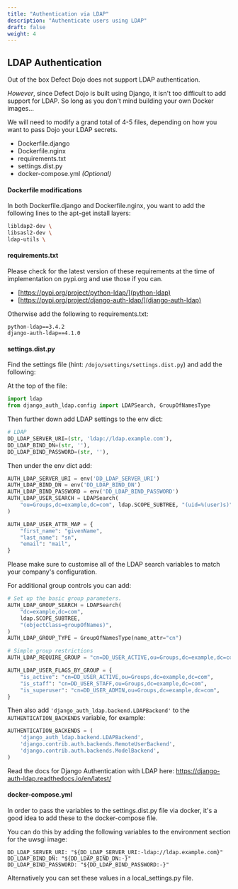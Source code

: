 ```yaml
---
title: "Authentication via LDAP"
description: "Authenticate users using LDAP"
draft: false
weight: 4
---
```


## LDAP Authentication

Out of the box Defect Dojo does not support LDAP authentication.

*However*, since Defect Dojo is built using Django, it isn't too difficult to add support for LDAP.
So long as you don't mind building your own Docker images...

We will need to modify a grand total of 4-5 files, depending on how you want to pass Dojo your LDAP secrets.

 - Dockerfile.django
 - Dockerfile.nginx
 - requirements.txt
 - settings.dist.py
 - docker-compose.yml *(Optional)*


#### Dockerfile modifications

In both Dockerfile.django and Dockerfile.nginx, you want to add the following lines to the apt-get install layers:

```bash
libldap2-dev \
libsasl2-dev \
ldap-utils \
```


#### requirements.txt

Please check for the latest version of these requirements at the time of implementation on pypi.org and use those if you can.

- [https://pypi.org/project/python-ldap/](python-ldap)
- [https://pypi.org/project/django-auth-ldap/](django-auth-ldap)

Otherwise add the following to requirements.txt:

```
python-ldap==3.4.2
django-auth-ldap==4.1.0
```


#### settings.dist.py

Find the settings file (hint: `/dojo/settings/settings.dist.py`) and add the following:

At the top of the file:
```python
import ldap
from django_auth_ldap.config import LDAPSearch, GroupOfNamesType
```

Then further down add LDAP settings to the env dict:
```python
# LDAP
DD_LDAP_SERVER_URI=(str, 'ldap://ldap.example.com'),
DD_LDAP_BIND_DN=(str, ''),
DD_LDAP_BIND_PASSWORD=(str, ''),
```

Then under the env dict add:
```python
AUTH_LDAP_SERVER_URI = env('DD_LDAP_SERVER_URI')
AUTH_LDAP_BIND_DN = env('DD_LDAP_BIND_DN')
AUTH_LDAP_BIND_PASSWORD = env('DD_LDAP_BIND_PASSWORD')
AUTH_LDAP_USER_SEARCH = LDAPSearch(
    "ou=Groups,dc=example,dc=com", ldap.SCOPE_SUBTREE, "(uid=%(user)s)"
)

AUTH_LDAP_USER_ATTR_MAP = {
    "first_name": "givenName",
    "last_name": "sn",
    "email": "mail",
}
```
Please make sure to customise all of the LDAP search variables to match your company's configuration.


For additional group controls you can add:
```python
# Set up the basic group parameters.
AUTH_LDAP_GROUP_SEARCH = LDAPSearch(
    "dc=example,dc=com",
    ldap.SCOPE_SUBTREE,
    "(objectClass=groupOfNames)",
)
AUTH_LDAP_GROUP_TYPE = GroupOfNamesType(name_attr="cn")

# Simple group restrictions
AUTH_LDAP_REQUIRE_GROUP = "cn=DD_USER_ACTIVE,ou=Groups,dc=example,dc=com"

AUTH_LDAP_USER_FLAGS_BY_GROUP = {
    "is_active": "cn=DD_USER_ACTIVE,ou=Groups,dc=example,dc=com",
    "is_staff": "cn=DD_USER_STAFF,ou=Groups,dc=example,dc=com",
    "is_superuser": "cn=DD_USER_ADMIN,ou=Groups,dc=example,dc=com",
}
```

Then also add `'django_auth_ldap.backend.LDAPBackend'` to the `AUTHENTICATION_BACKENDS` variable, for example:
```python
AUTHENTICATION_BACKENDS = (
    'django_auth_ldap.backend.LDAPBackend',
    'django.contrib.auth.backends.RemoteUserBackend',
    'django.contrib.auth.backends.ModelBackend',
)
```

Read the docs for Django Authentication with LDAP here: https://django-auth-ldap.readthedocs.io/en/latest/

#### docker-compose.yml

In order to pass the variables to the settings.dist.py file via docker, it's a good idea to add these to the docker-compose file.

You can do this by adding the following variables to the environment section for the uwsgi image:
```
DD_LDAP_SERVER_URI: "${DD_LDAP_SERVER_URI:-ldap://ldap.example.com}"
DD_LDAP_BIND_DN: "${DD_LDAP_BIND_DN:-}"
DD_LDAP_BIND_PASSWORD: "${DD_LDAP_BIND_PASSWORD:-}"
```

Alternatively you can set these values in a local_settings.py file.

